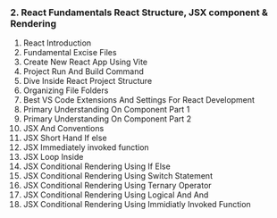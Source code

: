### 2. React Fundamentals React Structure, JSX component & Rendering

1. React Introduction
2. Fundamental Excise Files
3. Create New React App Using Vite
4. Project Run And Build Command
5. Dive Inside React Project Structure
6. Organizing File Folders
7. Best VS Code Extensions And Settings For React Development
8. Primary Understanding On Component Part 1
9. Primary Understanding On Component Part 2
10. JSX And Conventions
11. JSX Short Hand If else
12. JSX Immediately invoked function
13. JSX Loop Inside
14. JSX Conditional Rendering Using If Else
15. JSX Conditional Rendering Using Switch Statement
16. JSX Conditional Rendering Using Ternary Operator
17. JSX Conditional Rendering Using Logical And And
18. JSX Conditional Rendering Using Immidiatly Invoked Function